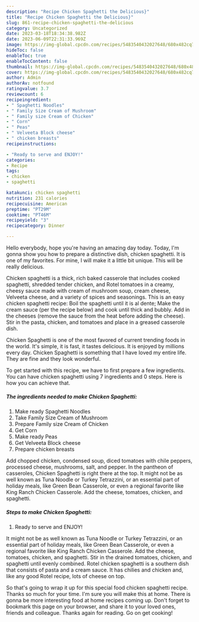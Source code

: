 ```yaml
---
description: "Recipe Chicken Spaghetti the Delicious}"
title: "Recipe Chicken Spaghetti the Delicious}"
slug: 861-recipe-chicken-spaghetti-the-delicious
category: Uncategorized
date: 2023-03-18T18:34:38.982Z
date: 2023-06-09T22:31:33.969Z
image: https://img-global.cpcdn.com/recipes/5483540432027648/680x482cq70/chicken-spaghetti-recipe-main-photo.jpg
hideToc: false
enableToc: true
enableTocContent: false
thumbnail: https://img-global.cpcdn.com/recipes/5483540432027648/680x482cq70/chicken-spaghetti-recipe-main-photo.jpg
cover: https://img-global.cpcdn.com/recipes/5483540432027648/680x482cq70/chicken-spaghetti-recipe-main-photo.jpg
author: Admin
authorAv: notfound
ratingvalue: 3.7
reviewcount: 6
recipeingredient:
- " Spaghetti Noodles"
- " Family Size Cream of Mushroom"
- " Family size Cream of Chicken"
- " Corn"
- " Peas"
- " Velveeta Block cheese"
- " chicken breasts"
recipeinstructions:

- "Ready to serve and ENJOY!"
categories:
- Recipe
tags:
- chicken
- spaghetti

katakunci: chicken spaghetti 
nutrition: 231 calories
recipecuisine: American
preptime: "PT29M"
cooktime: "PT46M"
recipeyield: "3"
recipecategory: Dinner

---
```



Hello everybody, hope you're having an amazing day today. Today, I'm gonna show you how to prepare a distinctive dish, chicken spaghetti. It is one of my favorites. For mine, I will make it a little bit unique. This will be really delicious.

Chicken spaghetti is a thick, rich baked casserole that includes cooked spaghetti, shredded tender chicken, and Rotel tomatoes in a creamy, cheesy sauce made with cream of mushroom soup, cream cheese, Velveeta cheese, and a variety of spices and seasonings. This is an easy chicken spaghetti recipe: Boil the spaghetti until it is al dente; Make the cream sauce (per the recipe below) and cook until thick and bubbly. Add in the cheeses (remove the sauce from the heat before adding the cheese). Stir in the pasta, chicken, and tomatoes and place in a greased casserole dish.

Chicken Spaghetti is one of the most favored of current trending foods in the world. It's simple, it is fast, it tastes delicious. It is enjoyed by millions every day. Chicken Spaghetti is something that I have loved my entire life. They are fine and they look wonderful.


To get started with this recipe, we have to first prepare a few ingredients. You can have chicken spaghetti using 7 ingredients and 0 steps. Here is how you can achieve that.

<!--inarticleads1-->

##### The ingredients needed to make Chicken Spaghetti:

1. Make ready  Spaghetti Noodles
1. Take  Family Size Cream of Mushroom
1. Prepare  Family size Cream of Chicken
1. Get  Corn
1. Make ready  Peas
1. Get  Velveeta Block cheese
1. Prepare  chicken breasts


Add chopped chicken, condensed soup, diced tomatoes with chile peppers, processed cheese, mushrooms, salt, and pepper. In the pantheon of casseroles, Chicken Spaghetti is right there at the top. It might not be as well known as Tuna Noodle or Turkey Tetrazzini, or an essential part of holiday meals, like Green Bean Casserole, or even a regional favorite like King Ranch Chicken Casserole. Add the cheese, tomatoes, chicken, and spaghetti. 

<!--inarticleads2-->

##### Steps to make Chicken Spaghetti:


1. Ready to serve and ENJOY!

It might not be as well known as Tuna Noodle or Turkey Tetrazzini, or an essential part of holiday meals, like Green Bean Casserole, or even a regional favorite like King Ranch Chicken Casserole. Add the cheese, tomatoes, chicken, and spaghetti. Stir in the drained tomatoes, chicken, and spaghetti until evenly combined. Rotel chicken spaghetti is a southern dish that consists of pasta and a cream sauce. It has chilies and chicken and, like any good Rotel recipe, lots of cheese on top. 

So that's going to wrap it up for this special food chicken spaghetti recipe. Thanks so much for your time. I'm sure you will make this at home. There is gonna be more interesting food at home recipes coming up. Don't forget to bookmark this page on your browser, and share it to your loved ones, friends and colleague. Thanks again for reading. Go on get cooking!

